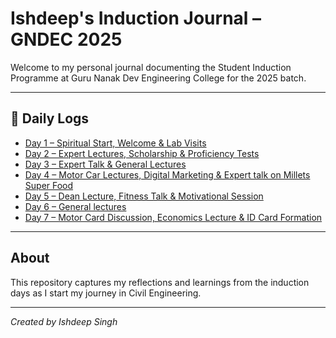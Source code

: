 # Ishdeep's Induction Journal – GNDEC 2025

Welcome to my personal journal documenting the Student Induction Programme at Guru Nanak Dev Engineering College for the 2025 batch.

---

## 📅 Daily Logs

- [Day 1 – Spiritual Start, Welcome & Lab Visits](day-1.md)
- [Day 2 – Expert Lectures, Scholarship & Proficiency Tests](day-2.md)
- [Day 3 – Expert Talk & General Lectures](day-3.md)
- [Day 4 – Motor Car Lectures, Digital Marketing & Expert talk on Millets Super Food](day-4.md)
- [Day 5 – Dean Lecture, Fitness Talk & Motivational Session  ](day-5.md)
- [Day 6 – General lectures](day-6.md)
- [Day 7 – Motor Card Discussion, Economics Lecture & ID Card Formation](day-7.md)


---

## About

This repository captures my reflections and learnings from the induction days as I start my journey in Civil Engineering.

---

*Created by Ishdeep Singh*


